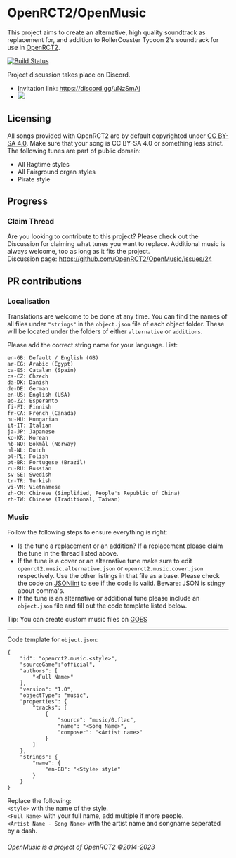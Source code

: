 # OpenRCT2/OpenMusic
This project aims to create an alternative, high quality soundtrack as replacement for, and addition to RollerCoaster Tycoon 2's soundtrack for use in [OpenRCT2](https://github.com/OpenRCT2/OpenRCT2).

[![Build Status](https://api.travis-ci.org/OpenRCT2/OpenMusic.svg?branch=master)](https://travis-ci.org/OpenRCT2/OpenMusic)

Project discussion takes place on Discord.

- Invitation link: https://discord.gg/uNzSmAj
- [![](https://img.shields.io/discord/264137540670324737?label=OpenRCT2%2Fsound-and-music)](https://discordapp.com/channels/264137540670324737/694586451500859469)

## Licensing
All songs provided with OpenRCT2 are by default copyrighted under [CC BY-SA 4.0](https://creativecommons.org/licenses/by-sa/4.0/). Make sure that your song is CC BY-SA 4.0 or something less strict.  
The following tunes are part of public domain:
* All Ragtime styles
* All Fairground organ styles
* Pirate style

## Progress
### Claim Thread

Are you looking to contribute to this project? Please check out the Discussion for claiming what tunes you want to replace. Additional music is always welcome, too as long as it fits the project.  
Discussion page: https://github.com/OpenRCT2/OpenMusic/issues/24

## PR contributions
### Localisation
Translations are welcome to be done at any time. You can find the names of all files under `"strings"` in the `object.json` file of each object folder. These will be located under the folders of either `alternative` or `additions`.

Please add the correct string name for your language.
List:
```
en-GB: Default / English (GB)
ar-EG: Arabic (Egypt)
ca-ES: Catalan (Spain)
cs-CZ: Chzech
da-DK: Danish
de-DE: German
en-US: English (USA)
eo-ZZ: Esperanto
fi-FI: Finnish
fr-CA: French (Canada)
hu-HU: Hungarian
it-IT: Italian
ja-JP: Japanese
ko-KR: Korean
nb-NO: Bokmål (Norway)
nl-NL: Dutch
pl-PL: Polish
pt-BR: Portugese (Brazil)
ru-RU: Russian
sv-SE: Swedish
tr-TR: Turkish
vi-VN: Vietnamese
zh-CN: Chinese (Simplified, People's Republic of China)
zh-TW: Chinese (Traditional, Taiwan)
```

### Music  

Follow the following steps to ensure everything is right:
- Is the tune a replacement or an addition? If a replacement please claim the tune in the thread listed above.
- If the tune is a cover or an alternative tune make sure to edit `openrct2.music.alternative.json` or `openrct2.music.cover.json` respectively. Use the other listings in that file as a base. Please check the code on [JSONlint](https://jsonlint.com/) to see if the code is valid. Beware: JSON is stingy about comma's.  
- If the tune is an alternative or additional tune please include an `object.json` file and fill out the code template listed below.

Tip: You can create custom music files on [GOES](https://goes.rctspace.com/music)

-----------------------
Code template for `object.json`:

```
{
    "id": "openrct2.music.<style>",
    "sourceGame":"official",
    "authors": [
        "<Full Name>"
    ],
    "version": "1.0",
    "objectType": "music",
    "properties": {
        "tracks": [
            {
                "source": "music/0.flac",
                "name": "<Song Name>",
                "composer": "<Artist name>"
            }
        ]
    },
    "strings": {
        "name": {
            "en-GB": "<Style> style"
        }
    }
}
```

Replace the following:  
`<style>` with the name of the style.  
`<Full Name>` with your full name, add multiple if more people.  
`<Artist Name - Song Name>` with the artist name and songname seperated by a dash.  


###### OpenMusic is a project of OpenRCT2 ©2014-2023